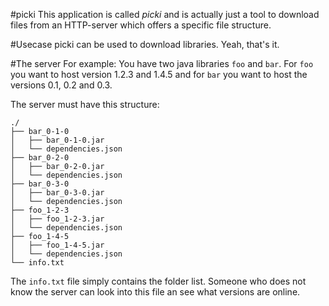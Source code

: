 #picki
This application is called *picki* and is actually just a tool to download files from an HTTP-server which offers a specific file structure.

#Usecase
picki can be used to download libraries. Yeah, that's it.

#The server
For example: You have two java libraries `foo` and `bar`. For `foo` you want to host version 1.2.3 and 1.4.5 and for `bar` you want to host the versions 0.1, 0.2 and 0.3.

The server must have this structure:

```
./
├── bar_0-1-0
│   ├── bar_0-1-0.jar
│   └── dependencies.json
├── bar_0-2-0
│   ├── bar_0-2-0.jar
│   └── dependencies.json
├── bar_0-3-0
│   ├── bar_0-3-0.jar
│   └── dependencies.json
├── foo_1-2-3
│   ├── foo_1-2-3.jar
│   └── dependencies.json
├── foo_1-4-5
│   ├── foo_1-4-5.jar
│   └── dependencies.json
└── info.txt
```

The `info.txt` file simply contains the folder list. Someone who does not know the server can look into this file an see what versions are online.

